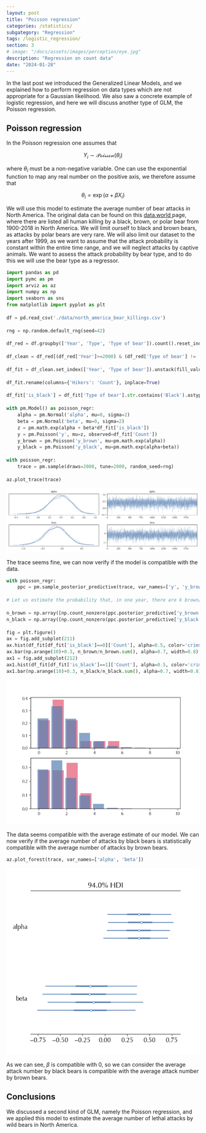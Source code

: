 ```yaml
---
layout: post
title: "Poisson regression"
categories: /statistics/
subgategory: "Regression"
tags: /logistic_regression/
section: 3
# image: "/docs/assets/images/perception/eye.jpg"
description: "Regression on count data"
date: "2024-01-28"
---
```


In the last post we introduced the Generalized Linear Models,
and we explained how to perform regression on data types which are
not appropriate for a Gaussian likelihood.
We also saw a concrete example of logistic regression, and here we will
discuss another type of GLM, the Poisson regression.

## Poisson regression

In the Poisson regression one assumes that

$$
Y_i \sim \mathcal{Poisson}(\theta_i)
$$

where $\theta_i$ must be a non-negative variable. One can 
use the exponential function to map any real number on the
positive axis, we therefore assume that

$$
\theta_i = \exp\left(\alpha + \beta X_i\right)
$$

We will use this model to estimate the average number of
bear attacks in North America.
The original data can be found on this [data.world
](https://data.world/ajsanne/north-america-bear-killings/workspace/file?filename=north_america_bear_killings.csv)
page, where there are listed all human killing by a black, brown, or polar bear from 1900-2018 in North America.
We will limit ourself to black and brown bears, as attacks by polar bears are very rare.
We will also limit our dataset to the years after 1999, as we want to assume that the attack probability
is constant within the entire time range, and we will neglect attacks by captive animals.
We want to assess the attack probability by bear type, and to do this we will use the bear type
as a regressor.

```python
import pandas as pd
import pymc as pm
import arviz as az
import numpy as np
import seaborn as sns
from matplotlib import pyplot as plt

df = pd.read_csv('./data/north_america_bear_killings.csv')

rng = np.random.default_rng(seed=42)

df_red = df.groupby(['Year', 'Type', 'Type of bear']).count().reset_index()[['Year', 'Type', 'Type of bear', 'Hikers']]

df_clean = df_red[(df_red['Year']>=2000) & (df_red['Type of bear'] != 'Polar Bear')& (df_red['Type'] != 'Captive')]

df_fit = df_clean.set_index(['Year', 'Type of bear']).unstack(fill_value=0).stack().reset_index()[['Year', 'Type of bear', 'Hikers']]

df_fit.rename(columns={'Hikers': 'Count'}, inplace=True)

df_fit['is_black'] = df_fit['Type of bear'].str.contains('Black').astype(int)

with pm.Model() as poisson_regr:
    alpha = pm.Normal('alpha', mu=0, sigma=2)
    beta = pm.Normal('beta', mu=0, sigma=2)
    z = pm.math.exp(alpha + beta*df_fit['is_black'])
    y = pm.Poisson('y', mu=z, observed=df_fit['Count'])
    y_brown = pm.Poisson('y_brown', mu=pm.math.exp(alpha))
    y_black = pm.Poisson('y_black', mu=pm.math.exp(alpha+beta))

with poisson_regr:
    trace = pm.sample(draws=2000, tune=2000, random_seed=rng)

az.plot_trace(trace)
```

![The trace of the Poisson model](/docs/assets/images/statistics/poisson_glm/trace.webp)

The trace seems fine, we can now verify if the model is compatible with the data.

```python
with poisson_regr:
    ppc = pm.sample_posterior_predictive(trace, var_names=['y', 'y_brown', 'y_black'], random_seed=rng)

# Let us estimate the probability that, in one year, there are k brown/black bear attacks 

n_brown = np.array([np.count_nonzero(ppc.posterior_predictive['y_brown'].values.reshape(-1)==k) for k in range(10)])
n_black = np.array([np.count_nonzero(ppc.posterior_predictive['y_black'].values.reshape(-1)==k) for k in range(10)])

fig = plt.figure()
ax = fig.add_subplot(211)
ax.hist(df_fit[df_fit['is_black']==0]['Count'], alpha=0.5, color='crimson', density=True, bins=np.arange(10), width=0.8)
ax.bar(np.arange(10)+0.3, n_brown/n_brown.sum(), alpha=0.7, width=0.8)
ax1 = fig.add_subplot(212)
ax1.hist(df_fit[df_fit['is_black']==1]['Count'], alpha=0.5, color='crimson', density=True, bins=np.arange(10), width=0.8)
ax1.bar(np.arange(10)+0.3, n_black/n_black.sum(), alpha=0.7, width=0.8)
```

![The posterior predictive of the Poisson model](/docs/assets/images/statistics/poisson_glm/posterior_predictive.webp)

The data seems compatible with the average estimate of our model.
We can now verify if the average number of attacks by black bears is statistically
compatible with the average number of attacks by brown bears.

```python
az.plot_forest(trace, var_names=['alpha', 'beta'])
```

![The forest plot of our parameters](/docs/assets/images/statistics/poisson_glm/posterior.webp)

As we can see, $\beta$ is compatible with 0, so we can consider the average attack number
by black bears is compatible with the average attack number by brown bears.

## Conclusions

We discussed a second kind of GLM, namely the Poisson regression,
and we applied this model to estimate the average number of lethal
attacks by wild bears in North America.
